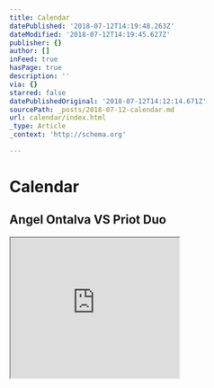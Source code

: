 ```yaml
---
title: Calendar
datePublished: '2018-07-12T14:19:48.263Z'
dateModified: '2018-07-12T14:19:45.627Z'
publisher: {}
author: []
inFeed: true
hasPage: true
description: ''
via: {}
starred: false
datePublishedOriginal: '2018-07-12T14:12:14.671Z'
sourcePath: _posts/2018-07-12-calendar.md
url: calendar/index.html
_type: Article
_context: 'http://schema.org'

---
```

# Calendar

## Angel Ontalva VS Priot Duo

<iframe src="https://the-grid.github.io/ed-userhtml/?g=eJx1ksFywiAQhl8lwwy91ZAYrVqxo0Z7quOhL0AIgbQkmwI20z59U1DHQ3v5Zv9_l51lYVlXhjUisoZTpJzr7CKOOdOiLZkZSQCpxYhDc_Vi0RSifHK104LinOD5-pcb4rnxnHjmntklm-BZ4BanoTj1cuOZeAZn7LP7fxrOPOd3rOkerYL-wD4puaqcOXEjj6Zu3Y1-ZYW9kdvzpS5eA6Wg6-fdIV97rUQtlaPpJKT7dzsIHxaSgwZDcTquKs6rKvQctsj02NlCdm9KsUInpnHOZsR9VBJnRBo4daM_9uuPX1s-JMk0mQbPfdPdyUAncLp_AcuhR5F1X8P2UQGmFOa-r0unFgRFPqAoI0N8Hh0Ns6PIv3GopmjQlhvQum4lRS2g1TIOv2D1A9czpOc" height="250" style=""></iframe>